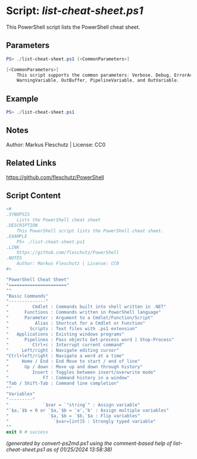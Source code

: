 Script: *list-cheat-sheet.ps1*
========================

This PowerShell script lists the PowerShell cheat sheet.

Parameters
----------
```powershell
PS> ./list-cheat-sheet.ps1 [<CommonParameters>]

[<CommonParameters>]
    This script supports the common parameters: Verbose, Debug, ErrorAction, ErrorVariable, WarningAction, 
    WarningVariable, OutBuffer, PipelineVariable, and OutVariable.
```

Example
-------
```powershell
PS> ./list-cheat-sheet.ps1

```

Notes
-----
Author: Markus Fleschutz | License: CC0

Related Links
-------------
https://github.com/fleschutz/PowerShell

Script Content
--------------
```powershell
<#
.SYNOPSIS
	Lists the PowerShell cheat sheet
.DESCRIPTION
	This PowerShell script lists the PowerShell cheat sheet.
.EXAMPLE
	PS> ./list-cheat-sheet.ps1
.LINK
	https://github.com/fleschutz/PowerShell
.NOTES
	Author: Markus Fleschutz | License: CC0
#>

"PowerShell Cheat Sheet"
"======================"
""
"Basic Commands"
"--------------"
"         Cmdlet : Commands built into shell written in .NET"
"      Functions : Commands written in PowerShell language"
"      Parameter : Argument to a Cmdlet/Function/Script"
"          Alias : Shortcut for a Cmdlet or Function"
"        Scripts : Text files with .ps1 extension"
"   Applications : Existing windows programs"
"      Pipelines : Pass objects Get-process word | Stop-Process"
"         Ctrl+c : Interrupt current command"
"     Left/right : Navigate editing cursor"
"Ctrl+left/right : Navigate a word at a time"
"     Home / End : End Move to start / end of line"
"      Up / down : Move up and down through history"
"         Insert : Toggles between insert/overwrite mode"
"             F7 : Command history in a window"
"Tab / Shift-Tab : Command line completion"
""
"Variables"
"---------"
"             `$var = `"string`" : Assign variable"
"`$a,`$b = 0 or `$a,`$b = 'a','b' : Assign multiple variables"
"               `$a,`$b = `$b,`$a : Flip variables"
"                 `$var=[int]5 : Strongly typed variable"
""
exit 0 # success
```

*(generated by convert-ps2md.ps1 using the comment-based help of list-cheat-sheet.ps1 as of 01/25/2024 13:58:38)*
